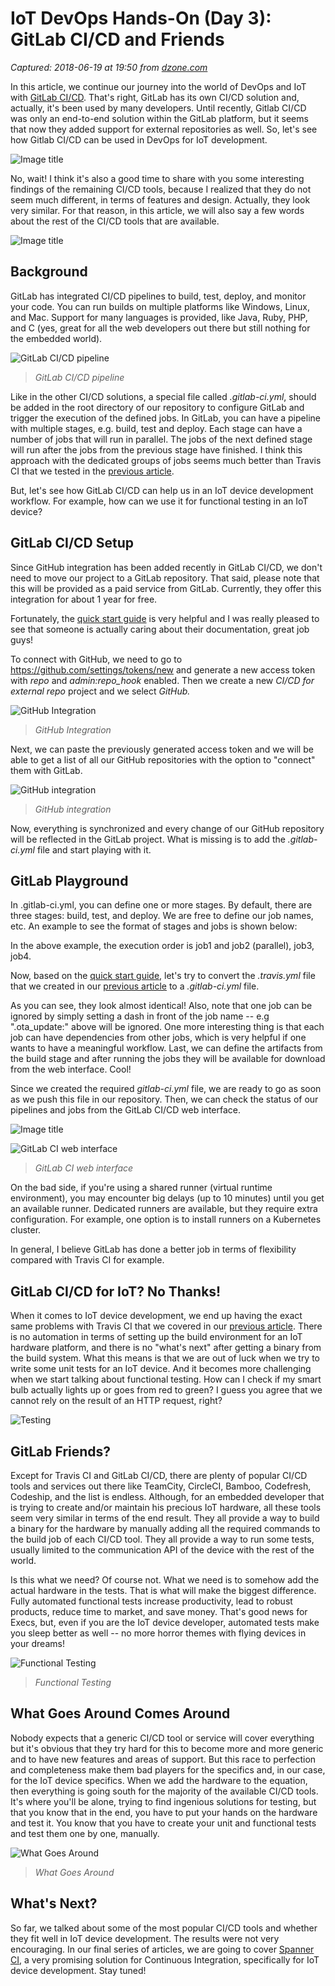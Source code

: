 # IoT DevOps Hands-On (Day 3): GitLab CI/CD and Friends

_Captured: 2018-06-19 at 19:50 from [dzone.com](https://dzone.com/articles/hands-on-iot-devops-day-3-gitlab-cicd?edition=383217&utm_source=Zone%20Newsletter&utm_medium=email&utm_campaign=iot%202018-06-19)_

In this article, we continue our journey into the world of DevOps and IoT with [GitLab CI/CD](https://about.gitlab.com/features/gitlab-ci-cd/). That's right, GitLab has its own CI/CD solution and, actually, it's been used by many developers. Until recently, Gitlab CI/CD was only an end-to-end solution within the GitLab platform, but it seems that now they added support for external repositories as well. So, let's see how Gitlab CI/CD can be used in DevOps for IoT development.

![Image title](https://dzone.com/storage/temp/9333699-stacked-wm-no-bg-1.png)

No, wait! I think it's also a good time to share with you some interesting findings of the remaining CI/CD tools, because I realized that they do not seem much different, in terms of features and design. Actually, they look very similar. For that reason, in this article, we will also say a few words about the rest of the CI/CD tools that are available.

![Image title](https://dzone.com/storage/temp/9333658-screen-shot-2018-06-04-at-111209.png)

## Background

GitLab has integrated CI/CD pipelines to build, test, deploy, and monitor your code. You can run builds on multiple platforms like Windows, Linux, and Mac. Support for many languages is provided, like Java, Ruby, PHP, and C (yes, great for all the web developers out there but still nothing for the embedded world).

![GitLab CI/CD pipeline](https://docs.gitlab.com/ee/ci/img/cicd_pipeline_infograph.png)

> _GitLab CI/CD pipeline_

Like in the other CI/CD solutions, a special file called _.gitlab-ci.yml_, should be added in the root directory of our repository to configure GitLab and trigger the execution of the defined jobs. In GitLab, you can have a pipeline with multiple stages, e.g. build, test and deploy. Each stage can have a number of jobs that will run in parallel. The jobs of the next defined stage will run after the jobs from the previous stage have finished. I think this approach with the dedicated groups of jobs seems much better than Travis CI that we tested in the [previous article](https://dzone.com/articles/iot-devops-hands-on-day-2).

But, let's see how GitLab CI/CD can help us in an IoT device development workflow. For example, how can we use it for functional testing in an IoT device?

## GitLab CI/CD Setup

Since GitHub integration has been added recently in GitLab CI/CD, we don't need to move our project to a GitLab repository. That said, please note that this will be provided as a paid service from GitLab. Currently, they offer this integration for about 1 year for free.

Fortunately, the [quick start guide](https://docs.gitlab.com/ee/ci/quick_start/) is very helpful and I was really pleased to see that someone is actually caring about their documentation, great job guys!

To connect with GitHub, we need to go to <https://github.com/settings/tokens/new> and generate a new access token with _repo_ and _admin:repo_hook_ enabled. Then we create a new _CI/CD for external repo_ project and we select _GitHub._

![GitHub Integration](https://docs.gitlab.com/ee/ci/ci_cd_for_external_repos/img/github_omniauth.png)

> _GitHub Integration_

Next, we can paste the previously generated access token and we will be able to get a list of all our GitHub repositories with the option to "connect" them with GitLab.

![GitHub integration](https://dzone.com/storage/temp/9172652-screen-shot-2018-05-18-at-095856.png)

> _GitHub integration_

Now, everything is synchronized and every change of our GitHub repository will be reflected in the GitLab project. What is missing is to add the _.gitlab-ci.yml_ file and start playing with it.

## GitLab Playground 

In .gitlab-ci.yml, you can define one or more stages. Βy default, there are three stages: build, test, and deploy. We are free to define our job names, etc. An example to see the format of stages and jobs is shown below:

In the above example, the execution order is job1 and job2 (parallel), job3, job4.

Now, based on the [quick start guide](https://docs.gitlab.com/ee/ci/quick_start/README.html), let's try to convert the _.travis.yml_ file that we created in our [previous article](https://dzone.com/articles/iot-devops-hands-on-day-2) to a _.gitlab-ci.yml_ file.

As you can see, they look almost identical! Also, note that one job can be ignored by simply setting a dash in front of the job name -- e.g ".ota_update:" above will be ignored. One more interesting thing is that each job can have dependencies from other jobs, which is very helpful if one wants to have a meaningful workflow. Last, we can define the artifacts from the build stage and after running the jobs they will be available for download from the web interface. Cool!

Since we created the required _gitlab-ci.yml_ file, we are ready to go as soon as we push this file in our repository. Then, we can check the status of our pipelines and jobs from the GitLab CI/CD web interface.

![Image title](https://dzone.com/storage/temp/9278334-screen-shot-2018-05-29-at-134800.png)

![GitLab CI web interface](https://dzone.com/storage/temp/9278317-screen-shot-2018-05-29-at-134736.png)

> _GitLab CI web interface_

On the bad side, if you're using a shared runner (virtual runtime environment), you may encounter big delays (up to 10 minutes) until you get an available runner. Dedicated runners are available, but they require extra configuration. For example, one option is to install runners on a Kubernetes cluster.

In general, I believe GitLab has done a better job in terms of flexibility compared with Travis CI for example.

## GitLab CI/CD for IoT? No Thanks!

When it comes to IoT device development, we end up having the exact same problems with Travis CI that we covered in our [previous article](https://dzone.com/articles/iot-devops-hands-on-day-2). There is no automation in terms of setting up the build environment for an IoT hardware platform, and there is no "what's next" after getting a binary from the build system. What this means is that we are out of luck when we try to write some unit tests for an IoT device. And it becomes more challenging when we start talking about functional testing. How can I check if my smart bulb actually lights up or goes from red to green? I guess you agree that we cannot rely on the result of an HTTP request, right?

![Testing](https://dzone.com/storage/temp/9333712-testing-icon.png)

## GitLab Friends?

Except for Travis CI and GitLab CI/CD, there are plenty of popular CI/CD tools and services out there like TeamCity, CircleCI, Bamboo, Codefresh, Codeship, and the list is endless. Although, for an embedded developer that is trying to create and/or maintain his precious IoT hardware, all these tools seem very similar in terms of the end result. They all provide a way to build a binary for the hardware by manually adding all the required commands to the build job of each CI/CD tool. They all provide a way to run some tests, usually limited to the communication API of the device with the rest of the world.

Is this what we need? Of course not. What we need is to somehow add the actual hardware in the tests. That is what will make the biggest difference. Fully automated functional tests increase productivity, lead to robust products, reduce time to market, and save money. That's good news for Execs, but, even if you are the IoT device developer, automated tests make you sleep better as well -- no more horror themes with flying devices in your dreams!

![Functional Testing](https://blog.testfort.com/wp-content/uploads/2015/09/api.png)

> _Functional Testing_

## What Goes Around Comes Around

Nobody expects that a generic CI/CD tool or service will cover everything but it's obvious that they try hard for this to become more and more generic and to have new features and areas of support. But this race to perfection and completeness make them bad players for the specifics and, in our case, for the IoT device specifics. When we add the hardware to the equation, then everything is going south for the majority of the available CI/CD tools. It's where you'll be alone, trying to find ingenious solutions for testing, but that you know that in the end, you have to put your hands on the hardware and test it. You know that you have to create your unit and functional tests and test them one by one, manually.

![What Goes Around](https://coffeewiththelord.files.wordpress.com/2017/01/what-goes-around-comes-around-cartoon.jpg)

> _What Goes Around_

## What's Next?

So far, we talked about some of the most popular CI/CD tools and whether they fit well in IoT device development. The results were not very encouraging. In our final series of articles, we are going to cover [Spanner CI](http://www.spannerci.com), a very promising solution for Continuous Integration, specifically for IoT device development. Stay tuned!

